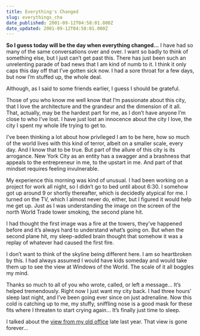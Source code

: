 ```yaml
---
title: Everything's Changed
slug: everythings_cha
date_published: 2001-09-12T04:58:01.000Z
date_updated: 2001-09-12T04:58:01.000Z
---
```


**So I guess today will be the day when everything changed…** I have had so many of the same conversations over and over. I want so badly to think of something else, but I just can’t get past this. There has just been such an unrelenting parade of bad news that I am kind of numb to it. I think it only caps this day off that I’ve gotten sick now. I had a sore throat for a few days, but now I’m stuffed up, the whole deal.

Although, as I said to some friends earlier, I guess I should be grateful.

Those of you who know me well know that I’m passionate about this city, that I love the architecture and the grandeur and the dimension of it all. That, actually, may be the hardest part for me, as I don’t have anyone I’m close to who I’ve lost. I have just lost an innocence about the city I love, the city I spent my whole life trying to get to.

I’ve been thinking a lot about how privileged I am to be here, how so much of the world lives with this kind of terror, albeit on a smaller scale, every day. And I know that to be true. But part of the allure of this city is its arrogance. New York City as an entity has a swagger and a brashness that appeals to the entrepreneur in me, to the upstart in me. And part of that mindset requires feeling invulnerable.

My experience this morning was kind of unusual. I had been working on a project for work all night, so I didn’t go to bed until about 6:30. I somehow got up around 9 or shortly thereafter, which is decidedly atypical for me. I turned on the TV, which I almost never do, either, but I figured it would help me get up. Just as I was understanding the image on the screen of the north World Trade tower smoking, the second plane hit.

I had thought the first image was a fire at the towers, they’ve happened before and it’s always hard to understand what’s going on. But when the second plane hit, my sleep-addled brain thought that somehow it was a replay of whatever had caused the first fire.

I don’t want to think of the skyline being different here. I am so heartbroken by this. I had always assumed I would have kids someday and would take them up to see the view at Windows of the World. The scale of it all boggles my mind.

Thanks so much to all of you who wrote, called, or left a message… It’s helped tremendously. Right now I just want my city back. I had three hours’ sleep last night, and I’ve been going ever since on just adrenaline. Now this cold is catching up to me, my stuffy, sniffling nose is a good mask for these fits where I threaten to start crying again… It’s finally just time to sleep.

I talked about the [view from my old office](http://www.dashes.com/anil/index.php?archives/002277.php) late last year. That view is gone forever…
